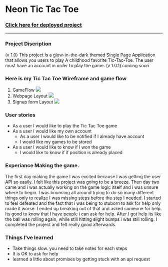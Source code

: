 # Neon Tic Tac Toe
### [Click here for deployed project](https://oneway-laye.github.io/Tic-Tac-Toe-client/)
---

### Project Discription
  (v 1.0) This project is a glow-in-the-dark themed Single Page Application that allows you users to play A childhood favorite Tic-Tac-Toe. The user must have an account in order to play the game.
  (v 1.0.1) coming soon

### Here is my Tic Tac Toe Wireframe and game flow
1. GameFlow
  ![](https://i.imgur.com/k5c8QBa.png)
2. Webpage Layout
 ![](https://i.imgur.com/SM2ICOz.png)
3. Signup form Layout
  ![](https://i.imgur.com/ANTjbMW.png)

### User stories
- As a user I would like to play the Tic Tac Toe game
- As a user I would like my own account
   - As a user I would like to be notified if I already have account
   - I would like my games to be stored
- As a user I would like to know if I won the game
  - I would like to know if if position is already placed


### Experiance Making the game.
The first day making the game I was excited because I was getting the user API so
easily. I felt like this project was going to be a breeze. Then day two came and i was actually
working on the game logic itself and i was unsure where to begin. I was bouncing all around trying
to do so many different things only to realize I was missing steps before the step I needed.
I started to feel defeated and the fact that i was being to stuborn to ask for help
only made it worse. I ended up breaking out of that and asked someone for help. Its good to know that I have people i can ask for help.
After I got help its like the ball was rolling again, while still hitting slight bumps i was still rolling.
I completed the project and felt really good afterwards.

### Things I've learned
 - Take things slow. you need to take notes for each steps
 - It is OK to ask for help
 - learned a little about promises by getting stuck with an api request
